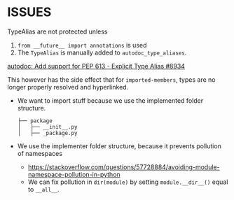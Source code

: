 # ISSUES

TypeAlias are not protected unless

1. `from __future__ import annotations` is used
2. The `TypeAlias` is manually added to `autodoc_type_aliases`.

[autodoc: Add support for PEP 613 - Explicit Type Alias #8934
](https://github.com/sphinx-doc/sphinx/issues/8934)

This however has the side effect that for `imported-members`, types are no longer properly resolved and hyperlinked.

- We want to import stuff because we use the implemented folder structure.

  ```
  ├── package
  │   ├── __init__.py
  │   ├── _package.py
  ```

- We use the implementer folder structure, because it prevents pollution of namespaces
  - <https://stackoverflow.com/questions/57728884/avoiding-module-namespace-pollution-in-python>
  - We can fix pollution in `dir(module)` by setting `module.__dir__()` equal to `__all__`.
